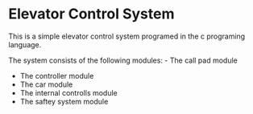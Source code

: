 # Elevator Control System

This is a simple elevator control system programed in the c
programing language.

The system consists of the following modules:
    - The call pad module
- The controller module
- The car module
- The internal controlls module
- The saftey system module
